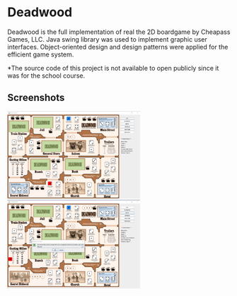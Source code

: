 # Deadwood
Deadwood is the full implementation of real the 2D boardgame by Cheapass Games, LLC. Java swing library was used to implement graphic user interfaces. Object-oriented design and design patterns were applied for the efficient game system.

*The source code of this project is not available to open publicly since it was for the school course. 

## Screenshots
<div>
<img width="300" src="./screenshots/normal.png">
<img width="300" src="./screenshots/castingoffice.png">
</div>
